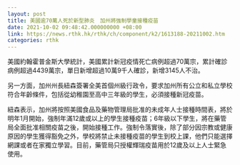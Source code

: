 ```yaml
---
layout: post
title: 美國逾70萬人死於新型肺炎　加州將強制學童接種疫苗
date: 2021-10-02 09:48:42.000000000 +08:00
link: https://news.rthk.hk/rthk/ch/component/k2/1613188-20211002.htm
categories: rthk
---
```


美國約翰霍普金斯大學統計，美國累計新冠疫情死亡病例超過70萬宗，累計確診病例超過4439萬宗，單日新增超過10萬9千人確診，新增3145人不治。

另一方面，加州州長紐森簽署全美首個州級行政令，要求加州所有公立和私立學校符合年齡條件，包括從幼稚園至高中三年級的學生，必須接種新冠疫苗。

紐森表示，加州將按照美國食品及藥物管理局批准的未成年人士接種時間表，將於明年1月開始，強制年滿12歲或以上的學生接種疫苗；6年級以下學生，將在藥管局全面批准相關疫苗之後，開始接種工作。強制令落實後，除了部分因宗教或健康原因的學生獲得豁免之外，學校將禁止未接種疫苗的學生到校上課，他們只能選擇網課或者在家獨立學習。目前，藥管局只授權輝瑞疫苗用於12歲及以上人士緊急使用。
